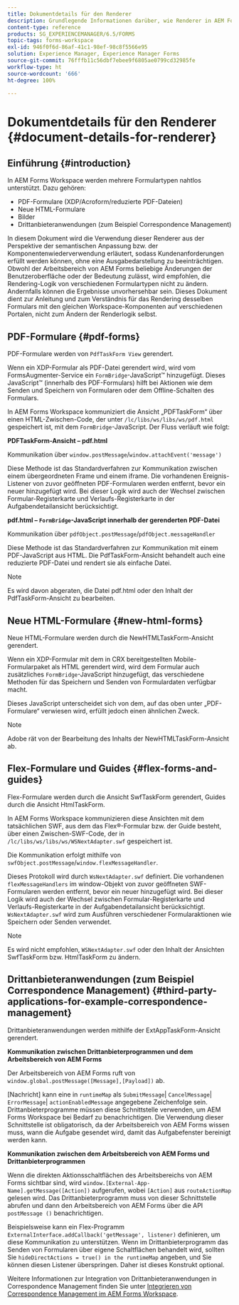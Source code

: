 ```yaml
---
title: Dokumentdetails für den Renderer
description: Grundlegende Informationen darüber, wie Renderer in AEM Forms Workspace die verschiedenen unterstützten Formular- und Dateitypen wiedergeben.
content-type: reference
products: SG_EXPERIENCEMANAGER/6.5/FORMS
topic-tags: forms-workspace
exl-id: 946f0f6d-86af-41c1-98ef-98c8f5566e95
solution: Experience Manager, Experience Manager Forms
source-git-commit: 76fffb11c56dbf7ebee9f6805ae0799cd32985fe
workflow-type: ht
source-wordcount: '666'
ht-degree: 100%

---
```


# Dokumentdetails für den Renderer {#document-details-for-renderer}

## Einführung {#introduction}

In AEM Forms Workspace werden mehrere Formulartypen nahtlos unterstützt. Dazu gehören:

* PDF-Formulare (XDP/Acroform/reduzierte PDF-Dateien)
* Neue HTML-Formulare
* Bilder
* Drittanbieteranwendungen (zum Beispiel Correspondence Management)

In diesem Dokument wird die Verwendung dieser Renderer aus der Perspektive der semantischen Anpassung bzw. der Komponentenwiederverwendung erläutert, sodass Kundenanforderungen erfüllt werden können, ohne eine Ausgabedarstellung zu beeinträchtigen. Obwohl der Arbeitsbereich von AEM Forms beliebige Änderungen der Benutzeroberfläche oder der Bedeutung zulässt, wird empfohlen, die Rendering-Logik von verschiedenen Formulartypen nicht zu ändern. Andernfalls können die Ergebnisse unvorhersehbar sein. Dieses Dokument dient zur Anleitung und zum Verständnis für das Rendering desselben Formulars mit den gleichen Workspace-Komponenten auf verschiedenen Portalen, nicht zum Ändern der Renderlogik selbst.

## PDF-Formulare {#pdf-forms}

PDF-Formulare werden von `PdfTaskForm View` gerendert.

Wenn ein XDP-Formular als PDF-Datei gerendert wird, wird vom FormsAugmenter-Service ein `FormBridge`-JavaScript™ hinzugefügt. Dieses JavaScript™ (innerhalb des PDF-Formulars) hilft bei Aktionen wie dem Senden und Speichern von Formularen oder dem Offline-Schalten des Formulars.

In AEM Forms Workspace kommuniziert die Ansicht „PDFTaskForm“ über einen HTML-Zwischen-Code, der unter `/lc/libs/ws/libs/ws/pdf.html` gespeichert ist, mit dem `FormBridge`-JavaScript. Der Fluss verläuft wie folgt:

**PDFTaskForm-Ansicht – pdf.html**

Kommunikation über `window.postMessage`/`window.attachEvent('message')`

Diese Methode ist das Standardverfahren zur Kommunikation zwischen einem übergeordneten Frame und einem iframe. Die vorhandenen Ereignis-Listener von zuvor geöffneten PDF-Formularen werden entfernt, bevor ein neuer hinzugefügt wird. Bei dieser Logik wird auch der Wechsel zwischen Formular-Registerkarte und Verlaufs-Registerkarte in der Aufgabendetailansicht berücksichtigt.

**pdf.html – `FormBridge`-JavaScript innerhalb der gerenderten PDF-Datei**

Kommunikation über `pdfObject.postMessage`/`pdfObject.messageHandler`

Diese Methode ist das Standardverfahren zur Kommunikation mit einem PDF-JavaScript aus HTML. Die PdfTaskForm-Ansicht behandelt auch eine reduzierte PDF-Datei und rendert sie als einfache Datei.

>[!NOTE]
>
>Es wird davon abgeraten, die Datei pdf.html oder den Inhalt der PdfTaskForm-Ansicht zu bearbeiten.

## Neue HTML-Formulare {#new-html-forms}

Neue HTML-Formulare werden durch die NewHTMLTaskForm-Ansicht gerendert.

Wenn ein XDP-Formular mit dem in CRX bereitgestellten Mobile-Formularpaket als HTML gerendert wird, wird dem Formular auch zusätzliches `FormBridge`-JavaScript hinzugefügt, das verschiedene Methoden für das Speichern und Senden von Formulardaten verfügbar macht.

Dieses JavaScript unterscheidet sich von dem, auf das oben unter „PDF-Formulare“ verwiesen wird, erfüllt jedoch einen ähnlichen Zweck.

>[!NOTE]
>
>Adobe rät von der Bearbeitung des Inhalts der NewHTMLTaskForm-Ansicht ab.

## Flex-Formulare und Guides {#flex-forms-and-guides}

Flex-Formulare werden durch die Ansicht SwfTaskForm gerendert, Guides durch die Ansicht HtmlTaskForm.

In AEM Forms Workspace kommunizieren diese Ansichten mit dem tatsächlichen SWF, aus dem das Flex®-Formular bzw. der Guide besteht, über einen Zwischen-SWF-Code, der in `/lc/libs/ws/libs/ws/WSNextAdapter.swf` gespeichert ist.

Die Kommunikation erfolgt mithilfe von `swfObject.postMessage`/`window.flexMessageHandler`.

Dieses Protokoll wird durch `WsNextAdapter.swf` definiert. Die vorhandenen `flexMessageHandlers` im window-Objekt von zuvor geöffneten SWF-Formularen werden entfernt, bevor ein neuer hinzugefügt wird. Bei dieser Logik wird auch der Wechsel zwischen Formular-Registerkarte und Verlaufs-Registerkarte in der Aufgabendetailansicht berücksichtigt. `WsNextAdapter.swf` wird zum Ausführen verschiedener Formularaktionen wie Speichern oder Senden verwendet.

>[!NOTE]
>
>Es wird nicht empfohlen, `WSNextAdapter.swf` oder den Inhalt der Ansichten SwfTaskForm bzw. HtmlTaskForm zu ändern.

## Drittanbieteranwendungen (zum Beispiel Correspondence Management) {#third-party-applications-for-example-correspondence-management}

Drittanbieteranwendungen werden mithilfe der ExtAppTaskForm-Ansicht gerendert.

**Kommunikation zwischen Drittanbieterprogrammen und dem Arbeitsbereich von AEM Forms**

Der Arbeitsbereich von AEM Forms ruft von `window.global.postMessage([Message],[Payload])` ab.

[Nachricht] kann eine in `runtimeMap` als `SubmitMessage`| `CancelMessage`| `ErrorMessage`| `actionEnabledMessage` angegebene Zeichenfolge sein. Drittanbieterprogramme müssen diese Schnittstelle verwenden, um AEM Forms Workspace bei Bedarf zu benachrichtigen. Die Verwendung dieser Schnittstelle ist obligatorisch, da der Arbeitsbereich von AEM Forms wissen muss, wann die Aufgabe gesendet wird, damit das Aufgabefenster bereinigt werden kann.

**Kommunikation zwischen dem Arbeitsbereich von AEM Forms und Drittanbieterprogrammen**

Wenn die direkten Aktionsschaltflächen des Arbeitsbereichs von AEM Forms sichtbar sind, wird `window.[External-App-Name].getMessage([Action])` aufgerufen, wobei `[Action]` aus `routeActionMap` gelesen wird. Das Drittanbieterprogramm muss von dieser Schnittstelle abrufen und dann den Arbeitsbereich von AEM Forms über die API `postMessage ()` benachrichtigen.

Beispielsweise kann ein Flex-Programm `ExternalInterface.addCallback('getMessage', listener)` definieren, um diese Kommunikation zu unterstützen. Wenn im Drittanbieterprogramm das Senden von Formularen über eigene Schaltflächen behandelt wird, sollten Sie `hideDirectActions = true() in the runtimeMap` angeben, und Sie können diesen Listener überspringen. Daher ist dieses Konstrukt optional.

Weitere Informationen zur Integration von Drittanbieteranwendungen in Correspondence Management finden Sie unter [Integrieren von Correspondence Management im AEM Forms Workspace](/help/forms/using/integrating-correspondence-management-html-workspace.md).
